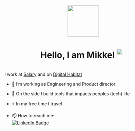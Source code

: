 <div id="header" align="center">
  <img src="https://media.giphy.com/media/M9gbBd9nbDrOTu1Mqx/giphy.gif" width="100"/>
</div>
<h1 align=center>
  Hello, I am Mikkel
  <img src="https://media.giphy.com/media/hvRJCLFzcasrR4ia7z/giphy.gif" width="30px"/>
</h1>
</div>
<br>
I work at <a href="https://salary.dk" target="_blank">Salary</a> and on <a href="https://digitalhabitat.io" target="_blank">Digital Habitat</a> 

- :telescope: I’m working as Engineering and Product director

- :seedling: On the side I build tools that impacts peoples (tech) life

- :zap: In my free time I travel

- :mailbox: How to reach me: <br><a href="https://www.linkedin.com/in/mikkelscheike/">
    <img src="https://img.shields.io/badge/LinkedIn-blue?style=for-the-badge&logo=linkedin&logoColor=white" alt="LinkedIn Badge"/>

